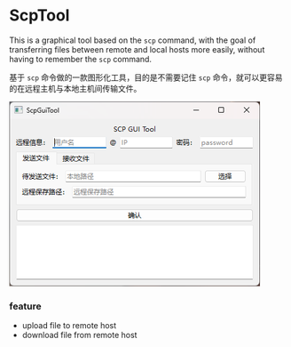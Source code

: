 # ScpTool
This is a graphical tool based on the `scp` command, with the goal of transferring files between remote and local hosts more easily, without having to remember the `scp` command. 

基于 `scp` 命令做的一款图形化工具，目的是不需要记住 `scp` 命令，就可以更容易的在远程主机与本地主机间传输文件。

![](images\screenshot_1.png)



### feature

+ upload file to remote host
+ download file from remote host
